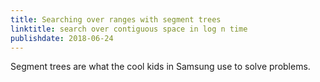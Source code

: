 ```yaml
---
title: Searching over ranges with segment trees
linktitle: search over contiguous space in log n time
publishdate: 2018-06-24
---
```


Segment trees are what the cool kids in Samsung use to solve problems.